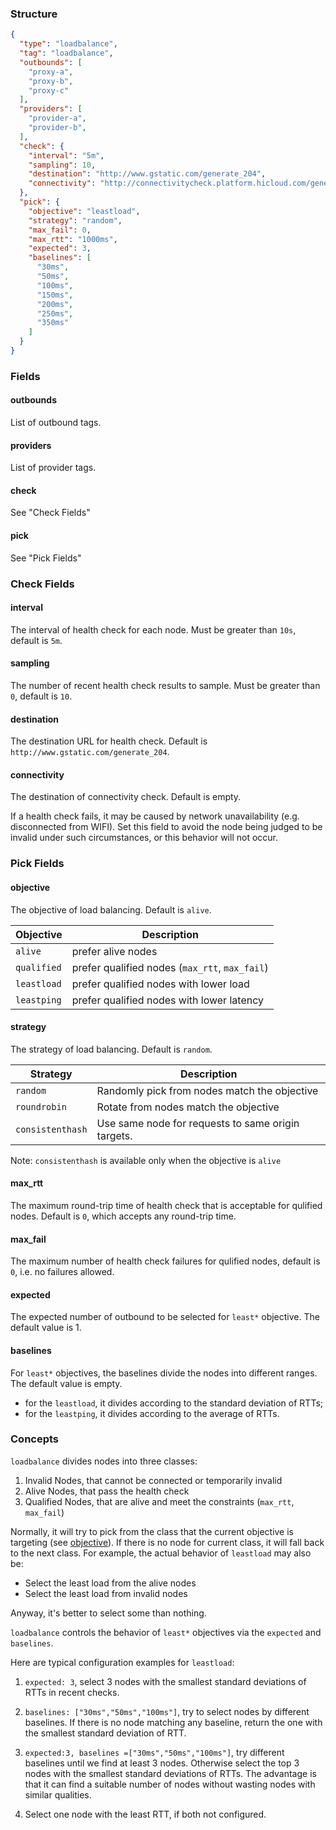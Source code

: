### Structure

```json
{
  "type": "loadbalance",
  "tag": "loadbalance",
  "outbounds": [
    "proxy-a",
    "proxy-b",
    "proxy-c"
  ],
  "providers": [
    "provider-a",
    "provider-b",
  ],
  "check": {
    "interval": "5m",
    "sampling": 10,
    "destination": "http://www.gstatic.com/generate_204",
    "connectivity": "http://connectivitycheck.platform.hicloud.com/generate_204"
  },
  "pick": {
    "objective": "leastload",
    "strategy": "random",
    "max_fail": 0,
    "max_rtt": "1000ms",
    "expected": 3,
    "baselines": [
      "30ms",
      "50ms",
      "100ms",
      "150ms",
      "200ms",
      "250ms",
      "350ms"
    ]
  }
}
```

### Fields

#### outbounds

List of outbound tags.

#### providers

List of provider tags.

#### check

See "Check Fields"

#### pick

See "Pick Fields"

### Check Fields

#### interval

The interval of health check for each node. Must be greater than `10s`, default is `5m`.

#### sampling

The number of recent health check results to sample. Must be greater than `0`, default is `10`.

#### destination

The destination URL for health check. Default is `http://www.gstatic.com/generate_204`.

#### connectivity

The destination of connectivity check. Default is empty. 

If a health check fails, it may be caused by network unavailability (e.g. disconnected from WIFI). Set this field to avoid the node being judged to be invalid under such circumstances, or this behavior will not occur.

### Pick Fields

#### objective

The objective of load balancing. Default is `alive`.

| Objective   | Description                                     |
| ----------- | ----------------------------------------------- |
| `alive`     | prefer alive nodes                             |
| `qualified` | prefer qualified nodes (`max_rtt`, `max_fail`) |
| `leastload` | prefer qualified nodes with lower load         |
| `leastping` | prefer qualified nodes with lower latency      |

#### strategy

The strategy of load balancing. Default is `random`.

| Strategy         | Description                                        |
| ---------------- | -------------------------------------------------- |
| `random`         | Randomly pick from nodes match the objective       |
| `roundrobin`     | Rotate from nodes match the objective              |
| `consistenthash` | Use same node for requests to same origin targets. |

Note: `consistenthash` is available only when the objective is `alive`

#### max_rtt

The maximum round-trip time of health check that is acceptable for qulified nodes. Default is `0`, which accepts any round-trip time.

#### max_fail

The maximum number of health check failures for qulified nodes, default is `0`, i.e. no failures allowed.

#### expected

The expected number of outbound to be selected for `least*` objective. The default value is 1.

#### baselines

For `least*` objectives, the baselines divide the nodes into different ranges. The default value is empty. 

- for the `leastload`, it divides according to the standard deviation of RTTs;
- for the `leastping`, it divides according to the average of RTTs.

### Concepts

`loadbalance` divides nodes into three classes:

1. Invalid Nodes, that cannot be connected or temporarily invalid
2. Alive Nodes, that pass the health check
3. Qualified Nodes, that are alive and meet the constraints (`max_rtt`, `max_fail`)

Normally, it will try to pick from the class that the current objective is targeting (see [objective](#objective)). If there is no node for current class, it will fall back to the next class. For example, the actual behavior of `leastload` may also be:

- Select the least load from the alive nodes
- Select the least load from invalid nodes

Anyway, it's better to select some than nothing.

`loadbalance` controls the behavior of `least*` objectives via the `expected` and `baselines`.

Here are typical configuration examples for `leastload`:

1. `expected: 3`, select 3 nodes with the smallest standard deviations of RTTs in recent checks.

1. `baselines: ["30ms","50ms","100ms"]`, try to select nodes by different baselines. If there is no node matching any baseline, return the one with the smallest standard deviation of RTT.

1. `expected:3, baselines =["30ms","50ms","100ms"]`, try different baselines until we find at least 3 nodes. Otherwise select the top 3 nodes with the smallest standard deviations of RTTs. The advantage is that it can find a suitable number of nodes without wasting nodes with similar qualities.

1. Select one node with the least RTT, if both not configured.
